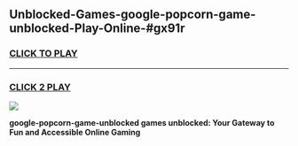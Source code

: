 
## Unblocked-Games-google-popcorn-game-unblocked-Play-Online-#gx91r
<h3>
<a href="https://premium.freeplayer.one?title=google-popcorn-game-unblocked&ref=27F">CLICK TO PLAY</a></h3>
<hr>

<h3>
<a href="https://premium.freeplayer.one?title=google-popcorn-game-unblocked&ref=27F">CLICK 2 PLAY</a>
  
</h3>

<a href="https://premium.freeplayer.one?title=google-popcorn-game-unblocked&ref=27F"><img src="https://clearcache.store/games.png"></a>


**google-popcorn-game-unblocked games unblocked: Your Gateway to Fun and Accessible Online Gaming**
